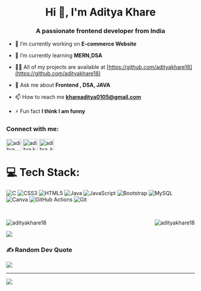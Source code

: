 <h1 align="center">Hi 👋, I'm Aditya Khare</h1>
<h3 align="center">A passionate frontend developer from India</h3>

- 🔭 I’m currently working on **E-commerce Website**

- 🌱 I’m currently learning **MERN,DSA**

- 👨‍💻 All of my projects are available at [https://github.com/adityakhare18](https://github.com/adityakhare18)

- 💬 Ask me about **Frontend , DSA, JAVA**

- 📫 How to reach me **khareaditya0105@gmail.com**

- ⚡ Fun fact **I think I am funny**

<h3 align="left">Connect with me:</h3>
<p align="left">
<a href="https://linkedin.com/in/aditya khare" target="blank"><img align="center" src="https://raw.githubusercontent.com/rahuldkjain/github-profile-readme-generator/master/src/images/icons/Social/linked-in-alt.svg" alt="aditya khare" height="30" width="40" /></a>
<a href="https://instagram.com/aditya.khare18" target="blank"><img align="center" src="https://raw.githubusercontent.com/rahuldkjain/github-profile-readme-generator/master/src/images/icons/Social/instagram.svg" alt="aditya.khare18" height="30" width="40" /></a>
<a href="https://www.leetcode.com/aditya_khare18" target="blank"><img align="center" src="https://raw.githubusercontent.com/rahuldkjain/github-profile-readme-generator/master/src/images/icons/Social/leet-code.svg" alt="aditya_khare18" height="30" width="40" /></a>
</p>

# 💻 Tech Stack:
![C](https://img.shields.io/badge/c-%2300599C.svg?style=for-the-badge&logo=c&logoColor=white) ![CSS3](https://img.shields.io/badge/css3-%231572B6.svg?style=for-the-badge&logo=css3&logoColor=white) ![HTML5](https://img.shields.io/badge/html5-%23E34F26.svg?style=for-the-badge&logo=html5&logoColor=white) ![Java](https://img.shields.io/badge/java-%23ED8B00.svg?style=for-the-badge&logo=openjdk&logoColor=white) ![JavaScript](https://img.shields.io/badge/javascript-%23323330.svg?style=for-the-badge&logo=javascript&logoColor=%23F7DF1E) ![Bootstrap](https://img.shields.io/badge/bootstrap-%238511FA.svg?style=for-the-badge&logo=bootstrap&logoColor=white) ![MySQL](https://img.shields.io/badge/mysql-4479A1.svg?style=for-the-badge&logo=mysql&logoColor=white) ![Canva](https://img.shields.io/badge/Canva-%2300C4CC.svg?style=for-the-badge&logo=Canva&logoColor=white) ![GitHub Actions](https://img.shields.io/badge/github%20actions-%232671E5.svg?style=for-the-badge&logo=githubactions&logoColor=white) ![Git](https://img.shields.io/badge/git-%23F05033.svg?style=for-the-badge&logo=git&logoColor=white)


<br>

<p><img align="left" src="https://github-readme-stats.vercel.app/api/top-langs?username=adityakhare18&show_icons=true&locale=en&layout=compact&bg_color=151515" alt="adityakhare18" /></p>
<!-- <br> -->

<p>&nbsp;<img align="right" src="https://github-readme-stats.vercel.app/api?username=adityakhare18&show_icons=true&locale=en&bg_color=151515" alt="adityakhare18" /></p>

![](https://github-readme-streak-stats.herokuapp.com/?user=aditya.khare18&theme=dark&hide_border=false)<br/>

### ✍️ Random Dev Quote
![](https://quotes-github-readme.vercel.app/api?type=horizontal&theme=radical)

---
[![](https://visitcount.itsvg.in/api?id=aditya.khare18&icon=0&color=0)](https://visitcount.itsvg.in)

